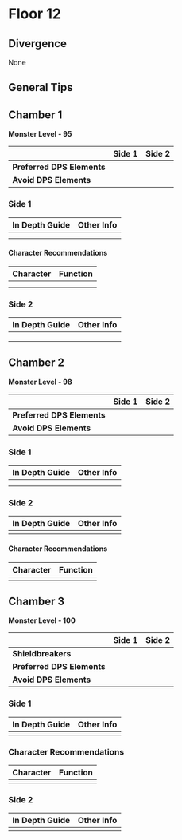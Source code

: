 # Floor 12

## Divergence <a href="#general-tips" id="general-tips"></a>

None

## General Tips



## Chamber 1

**Monster Level - 95**

|                            | Side 1 | Side 2 |
| -------------------------- | :----: | :----: |
| **Preferred DPS Elements** |        |        |
| **Avoid DPS Elements**     |        |        |

### Side 1

| In Depth Guide | Other Info |
| -------------- | ---------- |
|                |            |
|                |            |



#### Character Recommendations

| Character | Function |
| --------- | -------- |
|           |          |
|           |          |

### Side 2

| In Depth Guide | Other Info |
| -------------- | ---------- |
|                |            |
|                |            |
|                |            |

## Chamber 2

**Monster Level - 98**

|                            | Side 1 | Side 2 |
| -------------------------- | :----: | :----: |
| **Preferred DPS Elements** |        |        |
| **Avoid DPS Elements**     |        |        |

### Side 1

| In Depth Guide | Other Info |
| -------------- | ---------- |
|                |            |
|                |            |

### Side 2

| In Depth Guide | Other Info |
| -------------- | ---------- |
|                |            |

#### Character Recommendations

| Character | Function |
| --------- | -------- |
|           |          |

## Chamber 3

**Monster Level - 100**

|                            | Side 1 | Side 2 |
| -------------------------- | :----: | :----: |
| **Shieldbreakers**         |        |        |
| **Preferred DPS Elements** |        |        |
| **Avoid DPS Elements**     |        |        |

### Side 1

| In Depth Guide | Other Info |
| -------------- | ---------- |
|                |            |



### Character Recommendations

| Character | Function |
| --------- | -------- |
|           |          |

### Side 2

| In Depth Guide | Other Info |
| -------------- | ---------- |
|                |            |

